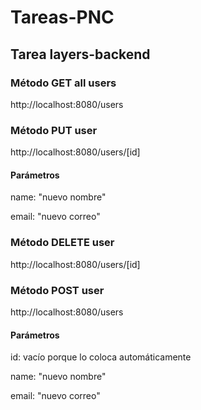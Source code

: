 # Tareas-PNC
## Tarea layers-backend
### Método GET all users
http://localhost:8080/users

### Método PUT user
http://localhost:8080/users/[id]
#### Parámetros
name: "nuevo nombre"

email: "nuevo correo"

### Método DELETE user 
http://localhost:8080/users/[id]

### Método POST user
http://localhost:8080/users
#### Parámetros
id: vacío porque lo coloca automáticamente

name: "nuevo nombre"

email: "nuevo correo"

